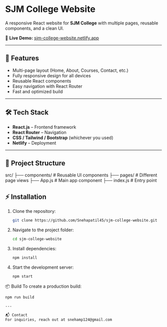 # SJM College Website

A responsive React website for **SJM College** with multiple pages, reusable components, and a clean UI.

🚀 **Live Demo:** [sjm-college-website.netlify.app](https://sjm-college-website.netlify.app)

---

## 📌 Features
- Multi-page layout (Home, About, Courses, Contact, etc.)
- Fully responsive design for all devices
- Reusable React components
- Easy navigation with React Router
- Fast and optimized build

---

## 🛠 Tech Stack
- **React.js** – Frontend framework
- **React Router** – Navigation
- **CSS / Tailwind / Bootstrap** (whichever you used)
- **Netlify** – Deployment

---

## 📂 Project Structure
src/
├── components/ # Reusable UI components
├── pages/ # Different page views
├── App.js # Main app component
├── index.js # Entry point


## ⚡ Installation

1. Clone the repository:
   ```bash
   git clone https://github.com/Snehapatil45/sjm-college-website.git

2. Navigate to the project folder:
   ```bash
   cd sjm-college-website
   
3. Install dependencies:
   ```bash
   npm install
   
4. Start the development server:
   ```bash
   npm start

📦 Build
 To create a production build:
 ```bash
 npm run build

---

📬 Contact
For inquiries, reach out at snehamp124@gmail.com
